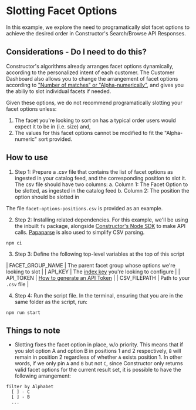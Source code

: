 # Slotting Facet Options

In this example, we explore the need to programatically slot facet options to achieve the desired order in Constructor's Search/Browse API Responses.

## Considerations - Do I need to do this?

Constructor's algorithms already arranges facet options dynamically, according to the personalized intent of each customer. The Customer Dashboard also allows you to change the arrangement of facet options according to ["Number of matches" or "Alpha-numerically"](https://docs.constructor.com/docs/using-the-constructor-dashboard-configuring-rules-facets-configure-global-facets#range-1), and gives you the abiliy to slot individual facets if needed.

Given these options, we do not recommend programatically slotting your facet options unless:

1. The facet you're looking to sort on has a typical order users would expect it to be in (i.e. size) and,
2. The values for this facet options cannot be modified to fit the "Alpha-numeric" sort provided.

## How to use

1. Step 1: Prepare a .csv file that contains the list of facet options as ingested in your catalog feed, and the corresponding position to slot it. The csv file should have two columns:
   a. Column 1: The Facet Option to be slotted, as ingested in the catalog feed
   b. Column 2: The position the option should be slotted in

The file `facet-options-positions.csv` is provided as an example.

2. Step 2: Installing related dependencies. For this example, we'll be using the inbuilt `fs` package, alongside [Constructor's Node SDK](https://github.com/constructor-io/constructorio-node) to make API calls. [Papaparse](https://github.com/mholt/PapaParse) is also used to simplify CSV parsing.

```
npm ci
```

3. Step 3: Define the following top-level variables at the top of this script

| FACET_GROUP_NAME | The parent facet group whose options we're looking to slot |
| API_KEY | The [index key](https://docs.constructor.com/docs/faq-api-are-the-api-key-and-token-considered-secret#api-token) you're looking to configure |
| API_TOKEN | [How to generate an API Token](https://docs.constructor.com/docs/using-the-constructor-dashboard-monitoring-integration-status-api-tokens) |
| CSV_FILEPATH | Path to your `.csv` file |

4. Step 4: Run the script file. In the terminal, ensuring that you are in the same folder as the script, run:

```
npm run start
```

## Things to note

- Slotting fixes the facet option in place, w/o priority. This means that if you slot option A and option B in positions 1 and 2 respectively, `B` will remain in position 2 regardless of whether `A` exists position 1. In other words, if we only pin `A` and `B` but not `C`, since Constructor only returns valid facet options for the current result set, it is possible to have the following arrangement:

```
filter by Alphabet
  [ ] - C
  [ ] - B
  ...
```
